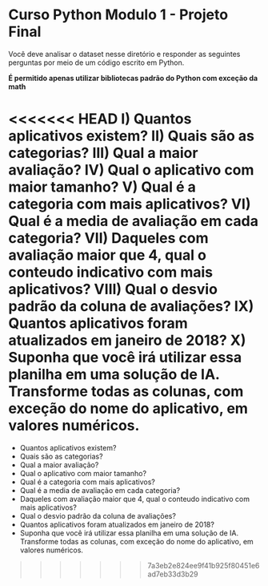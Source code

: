 # Curso Python Modulo 1 - Projeto Final

Você deve analisar o dataset nesse diretório e responder as seguintes perguntas por meio de um código escrito em Python.

**É permitido apenas utilizar bibliotecas padrão do Python com exceção da math**

<<<<<<< HEAD
I) Quantos aplicativos existem?
II) Quais são as categorias?
III) Qual a maior avaliação?
IV) Qual o aplicativo com maior tamanho?
V) Qual é a categoria com mais aplicativos?
VI) Qual é a media de avaliação em cada categoria?
VII) Daqueles com avaliação maior que 4, qual o conteudo indicativo com mais aplicativos?
VIII) Qual o desvio padrão da coluna de avaliações?
IX) Quantos aplicativos foram atualizados em janeiro de 2018?
X) Suponha que você irá utilizar essa planilha em uma solução de IA. Transforme todas as colunas, com exceção do nome do aplicativo, em valores numéricos.
=======
* Quantos aplicativos existem?
* Quais são as categorias?
* Qual a maior avaliação?
* Qual o aplicativo com maior tamanho?
* Qual é a categoria com mais aplicativos?
* Qual é a media de avaliação em cada categoria?
* Daqueles com avaliação maior que 4, qual o conteudo indicativo com mais aplicativos?
* Qual o desvio padrão da coluna de avaliações?
* Quantos aplicativos foram atualizados em janeiro de 2018?
* Suponha que você irá utilizar essa planilha em uma solução de IA. Transforme todas as colunas, com exceção do nome do aplicativo, em valores numéricos.
>>>>>>> 7a3eb2e824ee9f41b925f80451e6ad7eb33d3b29

